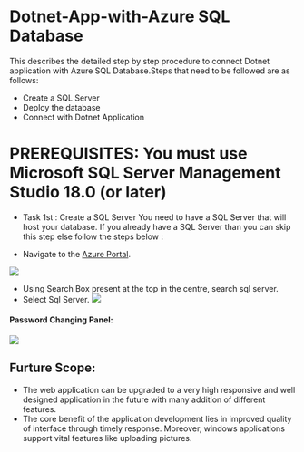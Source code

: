 # Dotnet-App-with-Azure SQL Database
This describes the detailed step by step procedure to connect Dotnet application with Azure SQL Database.Steps that need to be followed are as follows:
+	Create a SQL Server
+	Deploy the database
+	Connect with Dotnet Application
# PREREQUISITES: You must use Microsoft SQL Server Management Studio 18.0 (or later)
* Task 1st  : Create a SQL Server 
You need to have a SQL Server that will host your database. If you already have a SQL Server than you can skip this step else follow the steps below :
+	Navigate to the [Azure Portal](https://azure.microsoft.com/en-gb/).

![](https://github.com/DhruvKinger/Dotnet-App-with-Azure-/blob/master/Blog%20Folder/Screenshot%20(10).png)

*	Using Search Box present at the top in the centre, search sql server.
*	Select Sql Server.
![](https://github.com/DhruvKinger/Dotnet-App-with-Azure-/blob/master/Blog%20Folder/1st.png)









#### Password Changing Panel:
![](https://github.com/DhruvKinger/Rudhir-A-BDMS/blob/master/Forgithub/Screenshot%20(597).png)
## Furture Scope:
* The web application can be upgraded to a very high responsive and well designed application in the future with many addition of different features.
* The core benefit of the application development lies in improved quality of interface through timely response. Moreover, windows applications support vital features like uploading pictures.
